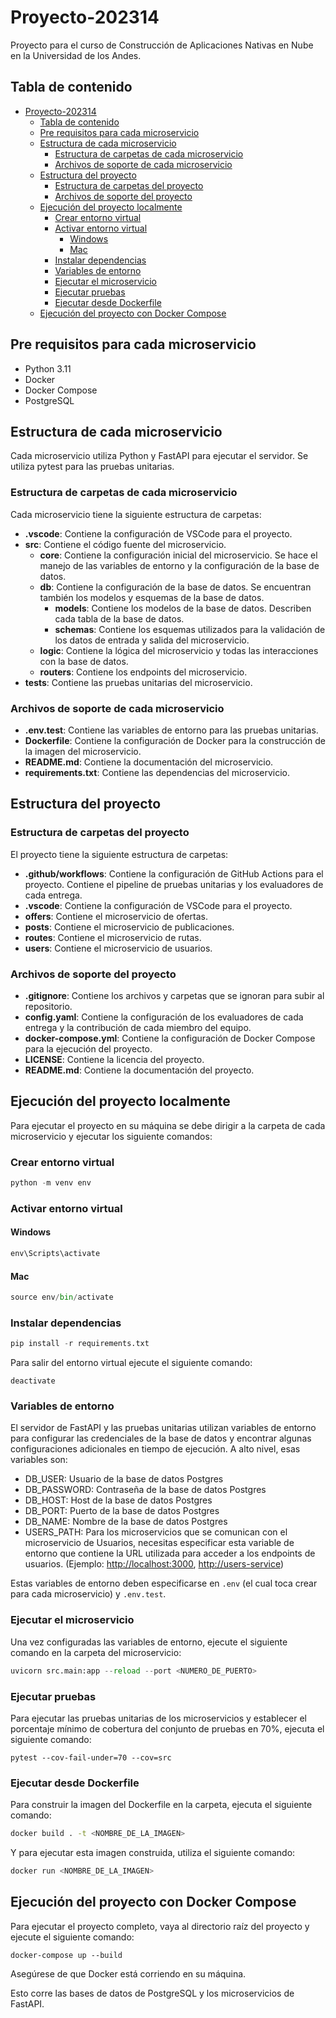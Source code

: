 # Proyecto-202314  

Proyecto para el curso de Construcción de Aplicaciones Nativas en Nube en la Universidad de los Andes.

## Tabla de contenido

- [Proyecto-202314](#proyecto-202314)
  - [Tabla de contenido](#tabla-de-contenido)
  - [Pre requisitos para cada microservicio](#pre-requisitos-para-cada-microservicio)
  - [Estructura de cada microservicio](#estructura-de-cada-microservicio)
    - [Estructura de carpetas de cada microservicio](#estructura-de-carpetas-de-cada-microservicio)
    - [Archivos de soporte de cada microservicio](#archivos-de-soporte-de-cada-microservicio)
  - [Estructura del proyecto](#estructura-del-proyecto)
    - [Estructura de carpetas del proyecto](#estructura-de-carpetas-del-proyecto)
    - [Archivos de soporte del proyecto](#archivos-de-soporte-del-proyecto)
  - [Ejecución del proyecto localmente](#ejecución-del-proyecto-localmente)
    - [Crear entorno virtual](#crear-entorno-virtual)
    - [Activar entorno virtual](#activar-entorno-virtual)
      - [Windows](#windows)
      - [Mac](#mac)
    - [Instalar dependencias](#instalar-dependencias)
    - [Variables de entorno](#variables-de-entorno)
    - [Ejecutar el microservicio](#ejecutar-el-microservicio)
    - [Ejecutar pruebas](#ejecutar-pruebas)
    - [Ejecutar desde Dockerfile](#ejecutar-desde-dockerfile)
  - [Ejecución del proyecto con Docker Compose](#ejecución-del-proyecto-con-docker-compose)

## Pre requisitos para cada microservicio

- Python 3.11
- Docker
- Docker Compose
- PostgreSQL

## Estructura de cada microservicio

Cada microservicio utiliza Python y FastAPI para ejecutar el servidor. Se utiliza pytest para las pruebas unitarias.

### Estructura de carpetas de cada microservicio

Cada microservicio tiene la siguiente estructura de carpetas:

- **.vscode**: Contiene la configuración de VSCode para el proyecto.
- **src**: Contiene el código fuente del microservicio.
  - **core**: Contiene la configuración inicial del microservicio. Se hace el manejo de las variables de entorno y la configuración de la base de datos.
  - **db**: Contiene la configuración de la base de datos. Se encuentran también los modelos y esquemas de la base de datos.
    - **models**: Contiene los modelos de la base de datos. Describen cada tabla de la base de datos.
    - **schemas**: Contiene los esquemas utilizados para la validación de los datos de entrada y salida del microservicio.
  - **logic**: Contiene la lógica del microservicio y todas las interacciones con la base de datos.
  - **routers**: Contiene los endpoints del microservicio.
- **tests**: Contiene las pruebas unitarias del microservicio.

### Archivos de soporte de cada microservicio

- **.env.test**: Contiene las variables de entorno para las pruebas unitarias.
- **Dockerfile**: Contiene la configuración de Docker para la construcción de la imagen del microservicio.
- **README.md**: Contiene la documentación del microservicio.
- **requirements.txt**: Contiene las dependencias del microservicio.

## Estructura del proyecto

### Estructura de carpetas del proyecto

El proyecto tiene la siguiente estructura de carpetas:

- **.github/workflows**: Contiene la configuración de GitHub Actions para el proyecto. Contiene el pipeline de pruebas unitarias y los evaluadores de cada entrega.
- **.vscode**: Contiene la configuración de VSCode para el proyecto.
- **offers**: Contiene el microservicio de ofertas.
- **posts**: Contiene el microservicio de publicaciones.
- **routes**: Contiene el microservicio de rutas.
- **users**: Contiene el microservicio de usuarios.

### Archivos de soporte del proyecto

- **.gitignore**: Contiene los archivos y carpetas que se ignoran para subir al repositorio.
- **config.yaml**: Contiene la configuración de los evaluadores de cada entrega y la contribución de cada miembro del equipo.
- **docker-compose.yml**: Contiene la configuración de Docker Compose para la ejecución del proyecto.
- **LICENSE**: Contiene la licencia del proyecto.
- **README.md**: Contiene la documentación del proyecto.

## Ejecución del proyecto localmente

Para ejecutar el proyecto en su máquina se debe dirigir a la carpeta de cada microservicio y ejecutar los siguiente comandos:

### Crear entorno virtual

```python
python -m venv env
```

### Activar entorno virtual

#### Windows

```python
env\Scripts\activate
```

#### Mac

```python
source env/bin/activate
```

### Instalar dependencias

```python
pip install -r requirements.txt
```

Para salir del entorno virtual ejecute el siguiente comando:

```shell
deactivate
```

### Variables de entorno

El servidor de FastAPI y las pruebas unitarias utilizan variables de entorno para configurar las credenciales de la base de datos y encontrar algunas configuraciones adicionales en tiempo de ejecución. A alto nivel, esas variables son:

- DB_USER: Usuario de la base de datos Postgres
- DB_PASSWORD: Contraseña de la base de datos Postgres
- DB_HOST: Host de la base de datos Postgres
- DB_PORT: Puerto de la base de datos Postgres
- DB_NAME: Nombre de la base de datos Postgres
- USERS_PATH: Para los microservicios que se comunican con el microservicio de Usuarios, necesitas especificar esta variable de entorno que contiene la URL utilizada para acceder a los endpoints de usuarios. (Ejemplo: <http://localhost:3000>, <http://users-service>)

Estas variables de entorno deben especificarse en `.env` (el cual toca crear para cada microservicio) y `.env.test`.

### Ejecutar el microservicio

Una vez configuradas las variables de entorno, ejecute el siguiente comando en la carpeta del microservicio:

```python
uvicorn src.main:app --reload --port <NUMERO_DE_PUERTO>
```

### Ejecutar pruebas

Para ejecutar las pruebas unitarias de los microservicios y establecer el porcentaje mínimo de cobertura del conjunto de pruebas en 70%, ejecuta el siguiente comando:

```shell
pytest --cov-fail-under=70 --cov=src
```

### Ejecutar desde Dockerfile

Para construir la imagen del Dockerfile en la carpeta, ejecuta el siguiente comando:

```bash
docker build . -t <NOMBRE_DE_LA_IMAGEN>
```

Y para ejecutar esta imagen construida, utiliza el siguiente comando:

```bash
docker run <NOMBRE_DE_LA_IMAGEN>
```

## Ejecución del proyecto con Docker Compose

Para ejecutar el proyecto completo, vaya al directorio raíz del proyecto y ejecute el siguiente comando:

```shell
docker-compose up --build
```

Asegúrese de que Docker está corriendo en su máquina.

Esto corre las bases de datos de PostgreSQL y los microservicios de FastAPI.
